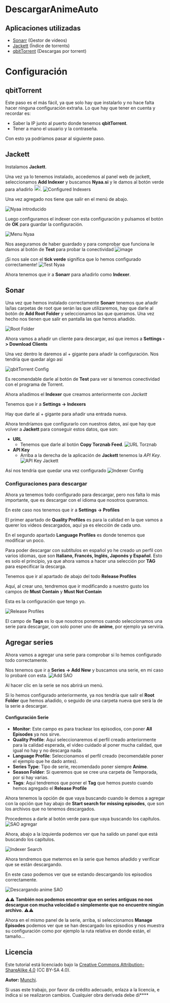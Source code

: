 # DescargarAnimeAuto

## Aplicaciones utilizadas
* [Sonarr](https://github.com/MunchiA/DescargarAnimeAuto/edit/main/README.md#sonar) (Gestor de videos)
* [Jackett](https://github.com/MunchiA/DescargarAnimeAuto/edit/main/README.md#jackett) (Índice de torrents)
* [qbitTorrent](https://github.com/MunchiA/DescargarAnimeAuto/edit/main/README.md#qbittorrent) (Descargas por torrent)
# Configuración

## qbitTorrent

Este paso es el más fácil, ya que solo hay que instalarlo y no hace falta hacer ninguna configuración extraña.
Lo que hay que tener en cuenta y recordar es:
* Saber la IP junto al puerto donde tenemos **qbitTorrent**.
* Tener a mano el usuario y la contraseña.
  
Con esto ya podríamos pasar al siguiente paso.

## Jackett
Instalamos **Jackett**.

Una vez ya lo tenemos instalado, accedemos al panel web de jackett, seleccionamos **Add Indexer** y buscamos **Nyaa.si** y le damos al botón verde para añadirlo <img src="https://github.com/user-attachments/assets/cd201849-fb61-4b64-9c25-8e7a650966d5" width="20" />.
![Configured Indexers](https://github.com/user-attachments/assets/70c6deb4-dfa8-402d-a3db-a3e4bf0b48f7)

Una vez agregado nos tiene que salir en el menú de abajo.

![Nyaa introducido](https://github.com/user-attachments/assets/39d52cfe-d37e-42b3-944c-5afc5915c386)

Luego configuramos el indexer con esta configuración y pulsamos el botón de **OK** para guardar la configuración.

![Menu Nyaa](https://github.com/user-attachments/assets/8b6ef5b7-6cd0-4b7a-99a2-bddd24190038)

Nos aseguramos de haber guardado y para comprobar que funciona le damos al botón de **Test** para probar la conectividad ![image](https://github.com/user-attachments/assets/ae458d50-850f-4568-8d5f-65811ebcf8fa)

¡Si nos sale con el **tick verde** significa que lo hemos configurado correctamente! ![Test Nyaa](https://github.com/user-attachments/assets/a8545fdc-f729-455f-a642-d0be44a8a897)

Ahora tenemos que ir a **Sonarr** para añadirlo como **Indexer**.

## Sonar

Una vez que hemos instalado correctamente **Sonarr** tenemos que añadir la/las carpetas de root que serán las que utilizaremos, hay que darle al botón de **Add Root Folder** y seleccionamos las que queramos. Una vez hecho nos tienen que salir en pantalla las que hemos añadido.

![Root Folder](https://github.com/user-attachments/assets/2ba708d5-cee5-40ce-8bab-54606199f693)

Ahora vamos a añadir un cliente para descargar, así que iremos a **Settings -> Download Clients**

Una vez dentro le daremos al + gigante para añadir la configuración.
Nos tendría que quedar algo así 

![qbitTorrent Config](https://github.com/user-attachments/assets/724ec6b1-c764-4c8a-8d83-744331ba7cb3)

Es recomendable darle al botón de **Test** para ver si tenemos conectividad con el programa de Torrent.

Ahora añadimos el **Indexer** que creamos anteriormente con *Jackett*

Tenemos que ir a **Settings -> Indexers**

Hay que darle al + gigante para añadir una entrada nueva.

Ahora tendríamos que configurarlo con nuestros datos, así que hay que volver a **Jackett** para conseguir estos datos, que son:
* **URL**
  * Tenemos que darle al botón **Copy Torznab Feed**. ![URL Torznab](https://github.com/user-attachments/assets/36ba0b23-c018-42d0-a398-36c46335fa2d)
* **API Key**
  * Arriba a la derecha de la aplicación de **Jackett** tenemos la *API Key*.  ![API Key Jackett](https://github.com/user-attachments/assets/4fcbe879-7bea-434c-b713-6dc50d151f4b)

Así nos tendría que quedar una vez configurado ![Indexer Config](https://github.com/user-attachments/assets/3efa455f-0235-48f4-9dc0-9de268bb7b44)

### Configuraciones para descargar

Ahora ya tenemos todo configurado para descargar, pero nos falta lo más importante, que es descargar con el idioma que nosotros queramos.

En este caso nos tenemos que ir a **Settings -> Profiles**

El primer apartado de **Quality Profiles** es para la calidad en la que vamos a querer los videos descargados, aquí ya es elección de cada uno.

En el segundo apartado **Language Profiles** es donde tenemos que modificar un poco.

Para poder descargar con subtítulos en español yo he creado un perfil con varios idiomas, que son **Italiano, Francés, Inglés, Japonés y Español**. Esto es solo el principio, ya que ahora vamos a hacer una selección por **TAG** para especificar la descarga.

Tenemos que ir al apartado de abajo del todo **Release Profiles**

Aquí, al crear uno, tendremos que ir modificando a nuestro gusto los campos de **Must Contain** y **Must Not Contain**

Esta es la configuración que tengo yo. 

![Release Profiles](https://github.com/user-attachments/assets/48797c4f-66fc-4b6e-967e-9d05e76ac3e9)

El campo de **Tags** es lo que nosotros ponemos cuando seleccionamos una serie para descargar, con solo poner uno de **anime**, por ejemplo ya serviría.

## Agregar series

Ahora vamos a agregar una serie para comprobar si lo hemos configurado todo correctamente.

Nos tenemos que ir a **Series -> Add New** y buscamos una serie, en mi caso lo probaré con esta. ![Add SAO](https://github.com/user-attachments/assets/86fd0145-0f99-4d75-996f-971c4518cc6c)

Al hacer clic en la serie se nos abrirá un menú.

Si lo hemos configurado anteriormente, ya nos tendría que salir el **Root Folder** que hemos añadido, o seguido de una carpeta nueva que será la de la serie a descargar.

#### Configuración Serie
* **Monitor**: Este campo es para trackear los episodios, con poner **All Episodes** ya nos sirve.
* **Quality Profile**: Aquí seleccionaremos el perfil creado anteriormente para la calidad esperada, el video cuidado al poner mucha calidad, que igual no hay y no descarga nada.
* **Language Profile**: Seleccionamos el perfil creado (recomendable poner el ejemplo que he dado antes).
* **Series Type**: Tipo de serie, recomendado poner siempre **Anime**.
* **Season Folder**: Si queremos que se cree una carpeta de Temporada, por si hay varias.
* **Tags**: Aquí tendremos que poner el **Tag** que hemos puesto cuando hemos agregado el **Release Profile**

Ahora tenemos la opción de que vaya buscando cuando le demos a agregar con la opción que hay abajo de **Start search for missing episodes**, que son los archivos que no tenemos descargados.

Procedemos a darle al botón verde para que vaya buscando los capítulos.  ![SAO agregar](https://github.com/user-attachments/assets/0220b3ea-0889-4b9f-9a1e-096f2acc8f22)

Ahora, abajo a la izquierda podemos ver que ha salido un panel que está buscando los capítulos.

![Indexer Search](https://github.com/user-attachments/assets/4e8fba52-2558-4ea8-957f-f0747e62ab0d)

Ahora tendremos que meternos en la serie que hemos añadido y verificar que se están descargando. 

En este caso podemos ver que se estando descargando los episodios correctamente.

![Descargando anime SAO](https://github.com/user-attachments/assets/a86b86db-c810-4040-a20e-826622b64243)

⚠️⚠️
**También nos podemos encontrar que en series antiguas no nos descargue con mucha velocidad o simplemente que no encuentre ningún archivo.**
⚠️⚠️

Ahora en el mismo panel de la serie, arriba, si seleccionamos **Manage Episodes** podemos ver que se han descargado los episodios y nos muestra su configuración como por ejemplo la ruta relativa en donde están, el tamaño...

## Licencia
Este tutorial está licenciado bajo la [Creative Commons Attribution-ShareAlike 4.0](https://creativecommons.org/licenses/by-sa/4.0/) (CC BY-SA 4.0).  

**Autor:** [Munchi](https://github.com/MunchiA).  

Si usas este trabajo, por favor da crédito adecuado, enlaza a la licencia, e indica si se realizaron cambios. Cualquier obra derivada debe di****
